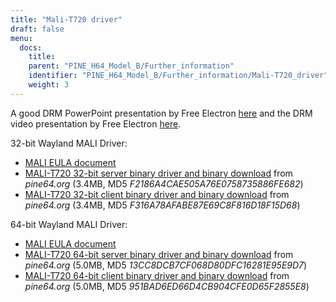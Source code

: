 ```yaml
---
title: "Mali-T720 driver"
draft: false
menu:
  docs:
    title:
    parent: "PINE_H64_Model_B/Further_information"
    identifier: "PINE_H64_Model_B/Further_information/Mali-T720_driver"
    weight: 3
---
```


A good DRM PowerPoint presentation by Free Electron [here](https://free-electrons.com/pub/conferences/2017/kr/ripard-drm/ripard-drm.pdf) and the DRM video presentation by Free Electron [here](https://www.youtube.com/watch?v=LbDOCJcDRoo).

32-bit Wayland MALI Driver:

* [MALI EULA document](https://files.pine64.org/doc/MALI/MALI%20EULA.pdf)
* [MALI-T720 32-bit server binary driver and binary download](https://files.pine64.org/SDK/PINE-H64/mali-t720-r18p0-01rel0-um-016-linux-opengles-release-wayland-server-gbm-composer-arm32-glibc.tar.bz2) from _pine64.org_ (3.4MB, MD5 _F2186A4CAE505A76E0758735886FE682_)
* [MALI-T720 32-bit client binary driver and binary download](https://files.pine64.org/SDK/PINE-H64/mali-t720-r18p0-01rel0-um-016-linux-opengles-release-wayland-client-gbm-composer-arm32-glibc.tar.bz2) from _pine64.org_ (3.4MB, MD5 _F316A78AFABE87E69C8F816D18F15D68_)

64-bit Wayland MALI Driver:

* [MALI EULA document](https://files.pine64.org/doc/MALI/MALI%20EULA.pdf)
* [MALI-T720 64-bit server binary driver and binary download](https://files.pine64.org/SDK/PINE-H64/mali-t720-r18p0-01rel0-um-018-linux-opengles-release-wayland-server-gbm-composer-arm64-glibc.tar.bz2) from _pine64.org_ (5.0MB, MD5 _13CC8DCB7CF068D80DFC16281E95E9D7_)
* [MALI-T720 64-bit client binary driver and binary download](https://files.pine64.org/SDK/PINE-H64/mali-t720-r18p0-01rel0-um-018-linux-opengles-release-wayland-client-gbm-composer-arm64-glibc.tar.bz2) from _pine64.org_ (5.0MB, MD5 _951BAD6ED66D4CB904CFE0D65F2855E8_)
